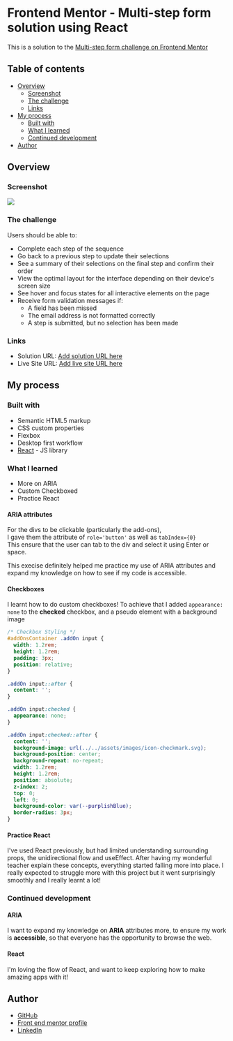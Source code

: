 # Frontend Mentor - Multi-step form solution using React

This is a solution to the [Multi-step form challenge on Frontend Mentor](https://www.frontendmentor.io/challenges/multistep-form-YVAnSdqQBJ)

## Table of contents

- [Overview](#overview)
  - [Screenshot](#screenshot)
  - [The challenge](#the-challenge)
  - [Links](#links)
- [My process](#my-process)
  - [Built with](#built-with)
  - [What I learned](#what-i-learned)
  - [Continued development](#continued-development)
- [Author](#author)

## Overview

### Screenshot

![](./screenshot.jpg)

### The challenge

Users should be able to:

- Complete each step of the sequence
- Go back to a previous step to update their selections
- See a summary of their selections on the final step and confirm their order
- View the optimal layout for the interface depending on their device's screen size
- See hover and focus states for all interactive elements on the page
- Receive form validation messages if:
  - A field has been missed
  - The email address is not formatted correctly
  - A step is submitted, but no selection has been made

### Links

- Solution URL: [Add solution URL here](https://your-solution-url.com)
- Live Site URL: [Add live site URL here](https://your-live-site-url.com)

## My process

### Built with

- Semantic HTML5 markup
- CSS custom properties
- Flexbox
- Desktop first workflow
- [React](https://reactjs.org/) - JS library

### What I learned

- More on ARIA
- Custom Checkboxed
- Practice React

#### ARIA attributes

For the divs to be clickable (particularly the add-ons),  
I gave them the attribute of `role='button'` as well as `tabIndex={0}`  
This ensure that the user can tab to the div and select it using Enter or space.

This execise definitely helped me practice my use of ARIA attributes and expand my knowledge on how to see if my code is accessible.

#### Checkboxes

I learnt how to do custom checkboxes!
To achieve that I added `appearance: none` to the **checked** checkbox, and a pseudo element with a background image

```css
/* Checkbox Styling */
#addOnsContainer .addOn input {
  width: 1.2rem;
  height: 1.2rem;
  padding: 3px;
  position: relative;
}

.addOn input::after {
  content: '';
}

.addOn input:checked {
  appearance: none;
}

.addOn input:checked::after {
  content: '';
  background-image: url(../../assets/images/icon-checkmark.svg);
  background-position: center;
  background-repeat: no-repeat;
  width: 1.2rem;
  height: 1.2rem;
  position: absolute;
  z-index: 2;
  top: 0;
  left: 0;
  background-color: var(--purplishBlue);
  border-radius: 3px;
}
```

#### Practice React

I've used React previously, but had limited understanding surrounding props, the unidirectional flow and useEffect. After having my wonderful teacher explain these concepts, everything started falling more into place. I really expected to struggle more with this project but it went surprisingly smoothly and I really learnt a lot!

### Continued development

#### ARIA

I want to expand my knowledge on **ARIA** attributes more, to ensure my work is **accessible**, so that everyone has the opportunity to browse the web.

#### React

I'm loving the flow of React, and want to keep exploring how to make amazing apps with it!

## Author

- [GitHub](https://www.your-site.com)
- [Front end mentor profile](https://www.frontendmentor.io/profile/athinakantis)
- [LinkedIn](https://www.linkedin.com/in/athina-kantis/)
